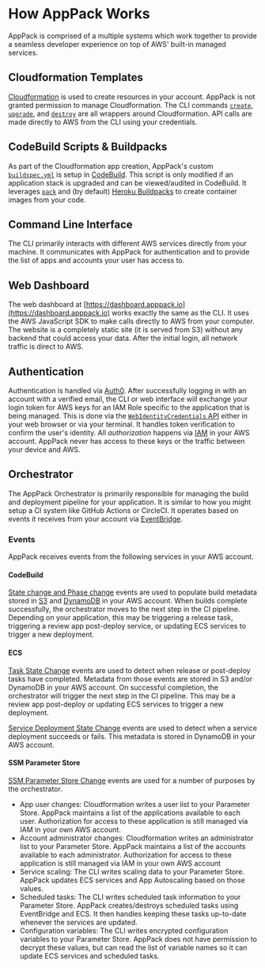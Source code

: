 # How AppPack Works

AppPack is comprised of a multiple systems which work together to provide a seamless developer experience on top of AWS' built-in managed services.

## Cloudformation Templates

[Cloudformation](https://aws.amazon.com/cloudformation/) is used to create resources in your account. AppPack is not granted permission to manage Cloudformation. The CLI commands [`create`](https://docs.apppack.io/command-line-reference/apppack_create/), [`upgrade`](https://docs.apppack.io/command-line-reference/apppack_upgrade/), and [`destroy`](https://docs.apppack.io/command-line-reference/apppack_destroy/) are all wrappers around Cloudformation. API calls are made directly to AWS from the CLI using your credentials.

## CodeBuild Scripts & Buildpacks

As part of the Cloudformation app creation, AppPack's custom [`buildspec.yml`](https://docs.aws.amazon.com/codebuild/latest/userguide/build-spec-ref.html) is setup in [CodeBuild](https://aws.amazon.com/codebuild/). This script is only modified if an application stack is upgraded and can be viewed/audited in CodeBuild. It leverages [`pack`](https://github.com/buildpacks/pack) and (by default) [Heroku Buildpacks](https://elements.heroku.com/buildpacks) to create container images from your code.

## Command Line Interface

The CLI primarily interacts with different AWS services directly from your machine. It communicates with AppPack for authentication and to provide the list of apps and accounts your user has access to.

## Web Dashboard

The web dashboard at [https://dashboard.apppack.io](https://dashboard.apppack.io) works exactly the same as the CLI. It uses the AWS JavaScript SDK to make calls directly to AWS from your computer. The website is a completely static site (it is served from S3) without any backend that could access your data. After the initial login, all network traffic is direct to AWS.

## Authentication

Authentication is handled via [Auth0](https://auth0.com/). After successfully logging in with an account with a verified email, the CLI or web interface will exchange your login token for AWS keys for an IAM Role specific to the application that is being managed. This is done via the [`WebIdentityCredentials` API](https://docs.aws.amazon.com/AWSJavaScriptSDK/latest/AWS/WebIdentityCredentials.html) either in your web browser or via your terminal. It handles token verification to confirm the user's identity. All _authorization_ happens via [IAM](https://aws.amazon.com/iam/) in your AWS account. AppPack never has access to these keys or the traffic between your device and AWS.

## Orchestrator

The AppPack Orchestrator is primarily responsible for managing the build and deployment pipeline for your application. It is similar to how you might setup a CI system like GitHub Actions or CircleCI. It operates based on events it receives from your account via [EventBridge](https://aws.amazon.com/eventbridge/).

### Events

AppPack receives events from the following services in your AWS account.

#### CodeBuild

[State change and Phase change](https://docs.aws.amazon.com/codebuild/latest/userguide/sample-build-notifications.html) events are used to populate build metadata stored in [S3](https://aws.amazon.com/s3/) and [DynamoDB](https://aws.amazon.com/dynamodb/) in your AWS account. When builds complete successfully, the orchestrator moves to the next step in the CI pipeline. Depending on your application, this may be triggering a release task, triggering a review app post-deploy service, or updating ECS services to trigger a new deployment.

#### ECS

[Task State Change](https://docs.aws.amazon.com/AmazonECS/latest/developerguide/ecs_cwe_events.html#ecs_task_events) events are used to detect when release or post-deploy tasks have completed. Metadata from those events are stored in S3 and/or DynamoDB in your AWS account. On successful completion, the orchestrator will trigger the next step in the CI pipeline. This may be a review app post-deploy or updating ECS services to trigger a new deployment.

[Service Deployment State Change](https://docs.aws.amazon.com/AmazonECS/latest/developerguide/ecs_cwe_events.html#ecs_service_deployment_events) events are used to detect when a service deployment succeeds or fails. This metadata is stored in DynamoDB in your AWS account.

#### SSM Parameter Store

[SSM Parameter Store Change](https://docs.aws.amazon.com/systems-manager/latest/userguide/monitoring-systems-manager-event-examples.html#SSM-Parameter-Store-event-types) events are used for a number of purposes by the orchestrator.

* App user changes: Cloudformation writes a user list to your Parameter Store. AppPack maintains a list of the applications available to each user. Authorization for access to these application is still managed via IAM in your own AWS account.
* Account administrator changes: Cloudformation writes an administrator list to your Parameter Store. AppPack maintains a list of the accounts available to each administrator. Authorization for access to these application is still managed via IAM in your own AWS account
* Service scaling: The CLI writes scaling data to your Parameter Store. AppPack updates ECS services and App Autoscaling based on those values.
* Scheduled tasks: The CLI writes scheduled task information to your Parameter Store. AppPack creates/destroys scheduled tasks using EventBridge and ECS. It then handles keeping these tasks up-to-date whenever the services are updated.
* Configuration variables: The CLI writes encrypted configuration variables to your Parameter Store. AppPack does not have permission to decrypt these values, but can read the list of variable names so it can update ECS services and scheduled tasks.

